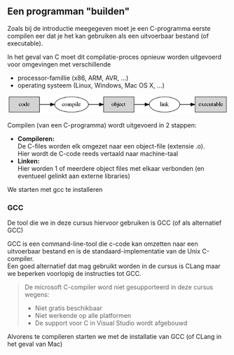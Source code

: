 ## Een programman "builden"

Zoals bij de introductie meegegeven moet je een C-programma eerste compilen eer dat je het kan gebruiken als een uitvoerbaar bestand (of executable).

In het geval van C moet dit compilatie-proces opnieuw worden uitgevoerd voor omgevingen met verschillende

* processor-famillie (x86, ARM, AVR, ...)
* operating systeem (Linux, Windows, Mac OS X, ...)

![](../../pictures/compile_build.png)

Compilen (van een C-programma) wordt uitgevoerd in 2 stappen:

* **Compileren:**  
  De C-files worden elk omgezet naar een object-file (extensie .o).  
  Hier wordt de C-code reeds vertaald naar machine-taal
* **Linken:**  
  Hier worden 1 of meerdere object files met elkaar verbonden (en eventueel gelinkt aan externe libraries)

We starten met gcc te installeren

### GCC

De tool die we in deze cursus hiervoor gebruiken is GCC (of als alternatief GCC)

GCC is een command-line-tool die c-code kan omzetten naar een uitvoerbaar bestand en is de standaard-implementatie van de Unix C-compiler.  
Een goed alternatief dat mag gebruikt worden in de cursus is CLang maar we beperken voorlopig de instructies tot GCC.

> De microsoft C-compiler word niet gesupporteerd in deze cursus wegens:
>
> * Niet gratis beschikbaar
> * Niet werkende op alle platformen
> * De support voor C in Visual Studio wordt afgebouwd

Alvorens te compileren starten we met de installatie van GCC (of CLang in het geval van Mac)
